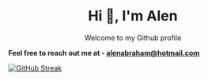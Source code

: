 <h1 align="center">Hi 👋, I'm Alen</h1>

<p align="center">Welcome to my Github profile</p>

**Feel free to reach out me at - alenabraham@hotmail.com**  

[![GitHub Streak](https://github-readme-streak-stats.herokuapp.com?user=abrahamalen&theme=radical&date_format=M%20j%5B%2C%20Y%5D)](https://git.io/streak-stats)










<!--
**Alenabraham07/Alenabraham07** is a ✨ _special_ ✨ repository because its `README.md` (this file) appears on your GitHub profile.

Here are some ideas to get you started:

- 🔭 I’m currently working on ...
- 🌱 I’m currently learning ...
- 👯 I’m looking to collaborate on ...
- 🤔 I’m looking for help with ...
- 💬 Ask me about ...
- 📫 How to reach me: ...
- 😄 Pronouns: ...
- ⚡ Fun fact: ...
-->
